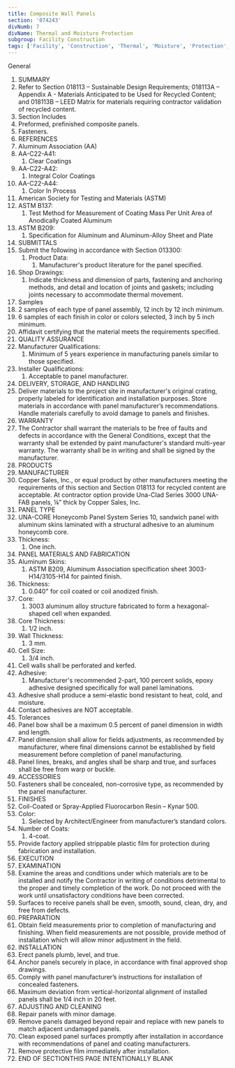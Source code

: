 ```yaml
---
title: Composite Wall Panels
section: '074243'
divNumb: 7
divName: Thermal and Moisture Protection
subgroup: Facility Construction
tags: ['Facility', 'Construction', 'Thermal', 'Moisture', 'Protection', 'Composite', 'Wall', 'Panels']
---
```



General
   1. SUMMARY
   1. Refer to Section 018113 – Sustainable Design Requirements; 018113A – Appendix A - Materials Anticipated to be Used for Recycled Content; and 018113B – LEED Matrix for materials requiring contractor validation of recycled content.
   1. Section Includes
   1. Preformed, prefinished composite panels.
   1. Fasteners.
   1. REFERENCES
   1. Aluminum Association (AA)
   1. AA-C22-A41:
      1. Clear Coatings
   1. AA-C22-A42:
      1. Integral Color Coatings
   1. AA-C22-A44:
      1. Color In Process
   1. American Society for Testing and Materials (ASTM)
   1. ASTM B137:
      1. Test Method for Measurement of Coating Mass Per Unit Area of Anodically Coated Aluminum
   1. ASTM B209:
      1. Specification for Aluminum and Aluminum-Alloy Sheet and Plate
   1. SUBMITTALS
   1. Submit the following in accordance with Section 013300:
      1. Product Data:
         1. Manufacturer's product literature for the panel specified.
   1. Shop Drawings:
      1. Indicate thickness and dimension of parts, fastening and anchoring methods, and detail and location of joints and gaskets; including joints necessary to accommodate thermal movement.
   1. Samples
   1. 2 samples of each type of panel assembly, 12 inch by 12 inch minimum.
   1. 6 samples of each finish in color or colors selected, 3 inch by 5 inch minimum.
   1. Affidavit certifying that the material meets the requirements specified.
   1. QUALITY ASSURANCE
   1. Manufacturer Qualifications:
      1. Minimum of 5 years experience in manufacturing panels similar to those specified.
   1. Installer Qualifications:
      1. Acceptable to panel manufacturer.
   1. DELIVERY, STORAGE, AND HANDLING
   1. Deliver materials to the project site in manufacturer's original crating, properly labeled for identification and installation purposes. Store materials in accordance with panel manufacturer’s recommendations. Handle materials carefully to avoid damage to panels and finishes.
   1. WARRANTY
   1. The Contractor shall warrant the materials to be free of faults and defects in accordance with the General Conditions, except that the warranty shall be extended by paint manufacturer's standard multi-year warranty. The warranty shall be in writing and shall be signed by the manufacturer.
   1. PRODUCTS
   1. MANUFACTURER
   1. Copper Sales, Inc., or equal product by other manufacturers meeting the requirements of this section and Section 018113 for recycled content are acceptable. At contractor option provide Una-Clad Series 3000 UNA-FAB panels, ¼” thick by Copper Sales, Inc.
   1. PANEL TYPE
   1. UNA-CORE Honeycomb Panel System Series 10, sandwich panel with aluminum skins laminated with a structural adhesive to an aluminum honeycomb core.
   1. Thickness:
      1. One inch.
   1. PANEL MATERIALS AND FABRICATION
   1. Aluminum Skins:
      1. ASTM B209, Aluminum Association specification sheet 3003-H14/3105-H14 for painted finish.
   1. Thickness:
      1. 0.040" for coil coated or coil anodized finish.
   1. Core:
      1. 3003 aluminum alloy structure fabricated to form a hexagonal-shaped cell when expanded.
   1. Core Thickness:
      1. 1/2 inch.
   1. Wall Thickness:
      1. 3 mm.
   1. Cell Size:
      1. 3/4 inch.
   1. Cell walls shall be perforated and kerfed.
   1. Adhesive:
      1. Manufacturer's recommended 2-part, 100 percent solids, epoxy adhesive designed specifically for wall panel laminations.
   1. Adhesive shall produce a semi-elastic bond resistant to heat, cold, and moisture.
   1. Contact adhesives are NOT acceptable.
   1. Tolerances
   1. Panel bow shall be a maximum 0.5 percent of panel dimension in width and length.
   1. Panel dimension shall allow for fields adjustments, as recommended by manufacturer, where final dimensions cannot be established by field measurement before completion of panel manufacturing.
   1. Panel lines, breaks, and angles shall be sharp and true, and surfaces shall be free from warp or buckle.
   1. ACCESSORIES
   1. Fasteners shall be concealed, non-corrosive type, as recommended by the panel manufacturer.
   1. FINISHES
   1. Coil-Coated or Spray-Applied Fluorocarbon Resin – Kynar 500.
   1. Color:
      1. Selected by Architect/Engineer from manufacturer’s standard colors.
   1. Number of Coats:
      1. 4-coat.
   1. Provide factory applied strippable plastic film for protection during fabrication and installation.
   1. EXECUTION
   1. EXAMINATION
   1. Examine the areas and conditions under which materials are to be installed and notify the Contractor in writing of conditions detrimental to the proper and timely completion of the work. Do not proceed with the work until unsatisfactory conditions have been corrected.
   1. Surfaces to receive panels shall be even, smooth, sound, clean, dry, and free from defects.
   1. PREPARATION
   1. Obtain field measurements prior to completion of manufacturing and finishing. When field measurements are not possible, provide method of installation which will allow minor adjustment in the field.
   1. INSTALLATION
   1. Erect panels plumb, level, and true.
   1. Anchor panels securely in place, in accordance with final approved shop drawings.
   1. Comply with panel manufacturer’s instructions for installation of concealed fasteners.
   1. Maximum deviation from vertical-horizontal alignment of installed panels shall be 1/4 inch in 20 feet.
   1. ADJUSTING AND CLEANING
   1. Repair panels with minor damage.
   1. Remove panels damaged beyond repair and replace with new panels to match adjacent undamaged panels.
   1. Clean exposed panel surfaces promptly after installation in accordance with recommendations of panel and coating manufacturers.
   1. Remove protective film immediately after installation.
1. END OF SECTIONTHIS PAGE INTENTIONALLY BLANK

